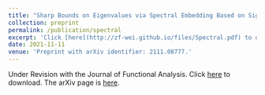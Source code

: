 ```yaml
---
title: "Sharp Bounds on Eigenvalues via Spectral Embedding Based on Signless Laplacians"
collection: preprint
permalink: /publication/spectral
excerpt: 'Click [here](http://zf-wei.github.io/files/Spectral.pdf) to download.'
date: 2021-11-11
venue: 'Preprint with arXiv identifier: 2111.08777.'
---
```


Under Revision with the Journal of Functional Analysis. Click [here](http://zf-wei.github.io/files/Spectral.pdf) to download. The arXiv page is [here](https://arxiv.org/abs/2111.08777).
